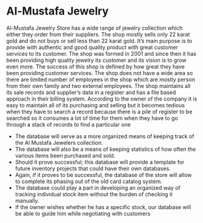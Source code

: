# Al-Mustafa Jewelry #
Al-Mustafa Jewelry Store has a wide range of jewelry collection which either they order from their suppliers. The shop mostly sells only 22 karat gold and do not buys or sell less than 22 karat gold. It’s main purpose is to provide with authentic and good quality product with great customer services to its customer. The shop was formed in 2001 and since then it has been providing high quality jewelry its customer and its vision is to grow even more.
The success of this shop is defined by how great they have been providing customer services. The shop does not have a wide area so there are limited number of employees in the shop which are mostly person from their own family and two external employees. 
The shop maintains all its sale records and supplier’s data in a register and has a file based approach in their billing system. According to the owner of the company it is easy to maintain all of its purchasing and selling but it becomes tedious when they have to search  a record because there is a pile of register to be searched so it consumes a lot of time for them when they have to go through a stack of records to find a particular one	

* The database will serve as a more organized means of keeping track of the Al Mustafa Jewelers collection.
* The database will also be a means of keeping statistics of how often the various items been purchased and sold.
* Should it prove successful; this database will provide a template for future inventory projects that could have their own databases.
* Again, if it proves to be successful, the database of the store will allow to complete its phasing out of the old card catalog system.
* The database could play a part in developing an organized way of tracking individual stock item without the burden of checking it manually.
* If the owner wishes whether he has a specific stock, our database will be able to guide him while negotiating with customers

